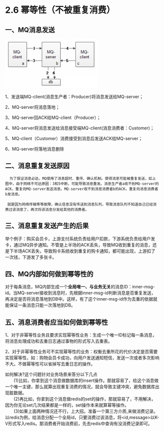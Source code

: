 # 2.6 幂等性（不被重复消费）

## 一、MQ消息发送

![](../../.gitbook/assets/image%20%28400%29.png)

1、发送端MQ-client\(消息生产者：Producer\)将消息发送给MQ-server；

2、MQ-server将消息落地；

3、MQ-server回ACK给MQ-client（Producer）；

4、MQ-server将消息发送给消息接受端MQ-client\(消息消费者：Customer\)；

5、MQ-client（Customer）消费接受到消息后发送ACK给MQ-server；

6、MQ-server将落地消息删除

## 二、消息重复发送原因

      为了保证消息必达，MQ使用了消息超时、重传、确认机制。使得消息可能被重复发送，如上图中，由于网络不可达原因：3和5中断，可能导致消息重发。消息生产者a收不到MQ-server的ACK，重复向MQ-server发送消息。MQ-server收不到消息消费者b的ACK，重复向消息消费者b发消息。

     就是因为网络传输等等故障，确认信息没有传送到消息队列，导致消息队列不知道自己已经消费过该消息了，再次将该消息分发给其他的消费者。

## 三、消息重复发送产生的后果

举个例子：购买会员卡，上游支付系统负责给用户扣款，下游系统负责给用户发卡，通过MQ异步通知。不管是上半场的ACK丢失，导致MQ收到重复的消息，还是下半场ACK丢失，导致购卡系统收到重复的购卡通知，都可能出现，上游扣了一次钱，下游发了多张卡。

## 四、MQ内部如何做到幂等性的

对于每条消息，MQ内部生成一个**全局唯一、与业务无关**的消息ID：inner-msg-id。当MQ-server接收到消息时，先根据inner-msg-id判断消息是否重复发送，再决定是否将消息落地到DB中。这样，有了这个inner-msg-id作为去重的依据就能保证一条消息只能一次落地到DB。

## 五、消息消费者应当如何做到幂等性

1、对于非幂等性业务且要求实现幂等性业务：生成一个唯一ID标记每一条消息，将消息处理成功和去重日志通过事物的形式写入去重表。

2、对于非幂等性业务可不实现幂等性的业务：权衡去重所花的代价决定是否需要实现幂等性，如：购物会员卡成功，向用户发送通知短信，发送一次或者多次影响不大。不做幂等性可以省掉写去重日志的操作。

 如何解决?这个问题针对业务场景来答分以下几点  
  \(1\)比如，你拿到这个消息做数据库的insert操作。那就容易了，给这个消息做一个唯一主键，那么就算出现重复消费的情况，就会导致主键冲突，避免数据库出现脏数据。  
  \(2\)再比如，你拿到这个消息做redis的set的操作，那就容易了，不用解决，因为你无论set几次结果都是一样的，set操作本来就算幂等操作。  
  \(3\)如果上面两种情况还不行，上大招。准备一个第三方介质,来做消费记录。以redis为例，给消息分配一个全局id，只要消费过该消息，将&lt;id,message&gt;以K-V形式写入redis。那消费者开始消费前，先去redis中查询有没消费记录即可。

